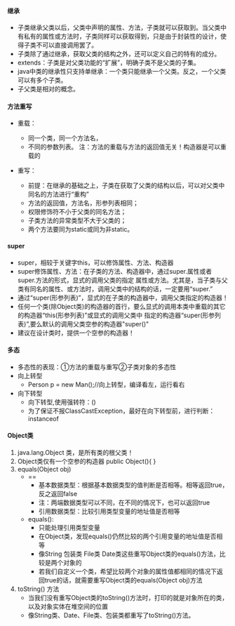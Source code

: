 #### 继承
   - 子类继承父类以后，父类中声明的属性、方法，子类就可以获取到。当父类中有私有的属性或方法时，子类同样可以获取得到，只是由于封装性的设计，使得子类不可以直接调用罢了。
   - 子类除了通过继承，获取父类的结构之外，还可以定义自己的特有的成分。
   - extends：子类是对父类功能的“扩展”，明确子类不是父类的子集。
   - java中类的继承性只支持单继承：一个类只能继承一个父类。反之，一个父类可以有多个子类。
   - 子父类是相对的概念。
#### 方法重写
   - 重载：
      - 同一个类，同一个方法名，
      - 不同的参数列表。 注：方法的重载与方法的返回值无关！构造器是可以重载的
      
   - 重写：
      - 前提：在继承的基础之上，子类在获取了父类的结构以后，可以对父类中同名的方法进行“重构”
      - 方法的返回值，方法名，形参列表相同；
      - 权限修饰符不小于父类的同名方法；
      - 子类方法的异常类型不大于父类的；
      - 两个方法要同为static或同为非static。
#### super
   - super，相较于关键字this，可以修饰属性、方法、构造器
   - super修饰属性、方法：在子类的方法、构造器中，通过super.属性或者super.方法的形式，显式的调用父类的指定
     属性或方法。尤其是，当子类与父类有同名的属性、或方法时，调用父类中的结构的话，一定要用“super.”
   - 通过“super(形参列表)”，显式的在子类的构造器中，调用父类指定的构造器！
   - 任何一个类(除Object类)的构造器的首行，要么显式的调用本类中重载的其它的构造器“this(形参列表)”或显式的调用父类中
     指定的构造器“super(形参列表)”,要么默认的调用父类空参的构造器"super()"
   - 建议在设计类时，提供一个空参的构造器！
#### 多态
   - 多态性的表现：①方法的重载与重写②子类对象的多态性
   - 向上转型
      - Person p = new Man();//向上转型，编译看左，运行看右
   - 向下转型
      - 向下转型,使用强转符：()
      - 为了保证不报ClassCastException，最好在向下转型前，进行判断： instanceof
#### Object类
   1. java.lang.Object 类，是所有类的根父类！
   2. Object类仅有一个空参的构造器  public Object(){  }
   3. equals(Object obj)
      - ==
        - 基本数据类型：根据基本数据类型的值判断是否相等。相等返回true，反之返回false
        - 注：两端数据类型可以不同，在不同的情况下，也可以返回true
        - 引用数据类型：比较引用类型变量的地址值是否相等
      - equals():
        - 只能处理引用类型变量
        - 在Object类，发现equals()仍然比较的两个引用变量的地址值是否相等
        - 像String 包装类 File类 Date类这些重写Object类的equals()方法，比较是两个对象的
        - 若我们自定义一个类，希望比较两个对象的属性值都相同的情况下返回true的话，就需要重写Object类的equals(Object obj)方法
   4. toString() 方法
      - 当我们没有重写Object类的toString()方法时，打印的就是对象所在的类，以及对象实体在堆空间的位置
      - 像String类、Date、File类、包装类都重写了toString()方法。